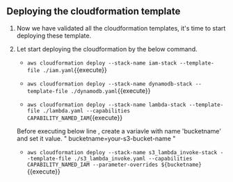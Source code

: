 ## Deploying the cloudformation template

1. Now we have validated all the cloudformation templates, it's time to start deploying these template.

2. Let start deploying the cloudformation by the below command.

	- `aws cloudformation deploy --stack-name iam-stack --template-file ./iam.yaml`{{execute}}

	- `aws cloudformation deploy --stack-name dynamodb-stack --template-file ./dynamodb.yaml`{{execute}}

	- `aws cloudformation deploy --stack-name lambda-stack --template-file ./lambda.yaml --capabilities CAPABILITY_NAMED_IAM`{{execute}}

   Before executing below line , create a variavle with name 'bucketname' and set it value. " bucketname=your-s3-bucket-name "

  	- `aws cloudformation deploy --stack-name s3_lambda_invoke-stack --template-file ./s3_lambda_invoke.yaml --capabilities CAPABILITY_NAMED_IAM --parameter-overrides ${bucketname}`{{execute}}




	
